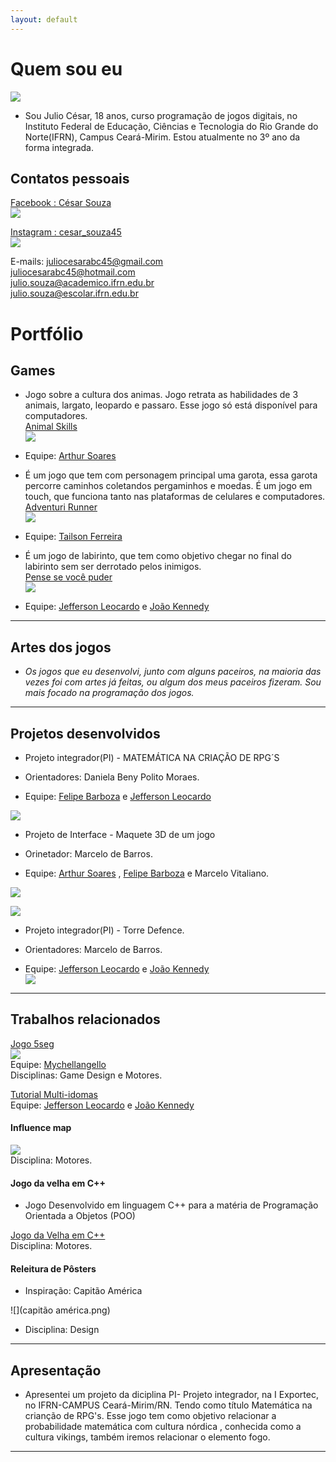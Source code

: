 ```yaml
---
layout: default
---
```


# Quem sou eu 

  ![](cesar.png)  
  
  * Sou Julio César, 18 anos, curso programação de jogos digitais, no Instituto Federal de Educação, Ciências e Tecnologia do Rio Grande do Norte(IFRN), Campus Ceará-Mirim. Estou atualmente no 3º ano da forma integrada.  
  
## Contatos pessoais  
  
  [Facebook : César Souza](https://www.facebook.com/juliocesar.oliveiradesouza.98/)  
  [![](Facebook.png)](https://www.facebook.com/juliocesar.oliveiradesouza.98/)  

  [Instagram : cesar_souza45](https://www.instagram.com/cesar_souza45/)  
  [![](instagram.png)](https://www.instagram.com/cesar_souza45/)  
  
  E-mails: juliocesarabc45@gmail.com  
           juliocesarabc45@hotmail.com  
           julio.souza@academico.ifrn.edu.br  
           julio.souza@escolar.ifrn.edu.br

  

# Portfólio

## Games  

* Jogo sobre a cultura dos animas. Jogo retrata as habilidades de 3 animais, largato, leopardo e passaro. Esse jogo só está disponível para computadores.  
[Animal Skills](https://cesarabc45.github.io/Animal%20Skills/)  
[![](jogo1.png)](https://cesarabc45.github.io/Animal%20Skills/)  
* Equipe: [Arthur Soares](https://reiarthursr.github.io)  

* É um jogo que tem com personagem principal uma garota, essa garota percorre caminhos coletandos pergaminhos e moedas. É um jogo em touch, que funciona tanto nas plataformas de celulares e computadores.  
[Adventuri Runner](https://cesarabc45.github.io/AdventuriRunner/)  
[![](jogo2.png)](https://cesarabc45.github.io/AdventuriRunner/)  
* Equipe: [Tailson Ferreira](https://tayllson.github.io/)    

* É um jogo de labirinto, que tem como objetivo chegar no final do labirinto sem ser derrotado pelos inimigos.  
[Pense se você puder](https://jefferson141.github.io/Pense%20se%20voc%C3%AA%20puder/)  
[![](jogo3.png)](https://jefferson141.github.io/Pense%20se%20voc%C3%AA%20puder/)  
* Equipe: [Jefferson Leocardo](https://jefferson141.github.io/) e [João Kennedy](https://kkenedy.github.io/)  

* * *  

## Artes dos jogos 

* _Os jogos que eu desenvolvi, junto com alguns paceiros, na maioria das vezes foi com artes já feitas, ou algum dos meus paceiros fizeram. Sou mais focado na programação dos jogos._  

* * *  

## Projetos desenvolvidos 

* Projeto integrador(PI) - MATEMÁTICA NA CRIAÇÃO DE RPG´S  

* Orientadores: Daniela Beny Polito Moraes.  

* Equipe: [Felipe Barboza](https://felipecastroifrn.github.io/) e [Jefferson Leocardo](https://jefferson141.github.io/)  

![](Exportec.png)   


* Projeto de Interface - Maquete 3D de um jogo    

* Orinetador: Marcelo de Barros.  

* Equipe: [Arthur Soares](reiarthursr.github.io) , [Felipe Barboza](felipecastroifrn.github.io) e Marcelo Vitaliano.    

![](Game1.jpg)  

![](Game2.jpg)  


* Projeto integrador(PI) - Torre Defence.  

* Orientadores: Marcelo de Barros.     

* Equipe: [Jefferson Leocardo](https://jefferson141.github.io/) e [João Kennedy](https://kkenedy.github.io/)     
[![](towerDefense.png)](https://jefferson141.github.io/Torre%20Defence/)  

* * *

## Trabalhos relacionados 

[Jogo 5seg](https://cesarabc45.github.io/5seg/)    
[![](5seg1.png)](https://cesarabc45.github.io/5seg/)  
Equipe: [Mychellangello](https://mychellangello.github.io/)  
Disciplinas: Game Design e Motores.  

[Tutorial Multi-idomas](https://drive.google.com/open?id=0B-i9Pv-U5eQONERXWlZmZmhLQWRmVGFndzJjeHZyMWJSdjJn)  
Equipe: [Jefferson Leocardo](https://jefferson141.github.io/) e [João Kennedy](https://kkenedy.github.io/)   

#### Influence map  
![](map.png)  
Disciplina: Motores.  

#### Jogo da velha em C++  

* Jogo Desenvolvido em linguagem C++ para a matéria de Programação Orientada a Objetos (POO) 

[Jogo da Velha em C++](https://drive.google.com/open?id=1GxmH5-X46kaDyO-meNmpO_aeYoWoagdf)  
Disciplina:  Motores.

#### Releitura de Pôsters  

* Inspiração: Capitão América  

![](capitão américa.png)  

* Disciplina: Design

* * *

## Apresentação  

* Apresentei um projeto da diciplina PI- Projeto integrador, na I Exportec, no  IFRN-CAMPUS Ceará-Mirim/RN. Tendo como título Matemática na crianção de RPG's. Esse jogo tem como objetivo relacionar a probabilidade matemática com cultura nórdica , conhecida como a cultura vikings, também iremos relacionar o elemento fogo.  


* * *
